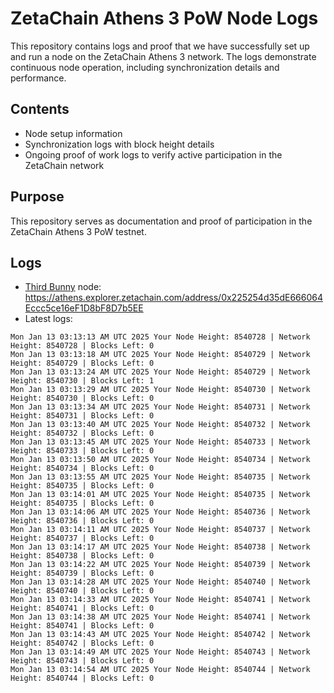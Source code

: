 # ZetaChain Athens 3 PoW Node Logs
This repository contains logs and proof that we have successfully set up and run a node on the ZetaChain Athens 3 network. The logs demonstrate continuous node operation, including synchronization details and performance.

## Contents
- Node setup information
- Synchronization logs with block height details
- Ongoing proof of work logs to verify active participation in the ZetaChain network

## Purpose
This repository serves as documentation and proof of participation in the ZetaChain Athens 3 PoW testnet.

## Logs

- [Third Bunny](https://thirdbunny.xyz/) node: https://athens.explorer.zetachain.com/address/0x225254d35dE666064Eccc5ce16eF1D8bF8D7b5EE
- Latest logs:
```
Mon Jan 13 03:13:13 AM UTC 2025 Your Node Height: 8540728 | Network Height: 8540728 | Blocks Left: 0
Mon Jan 13 03:13:18 AM UTC 2025 Your Node Height: 8540729 | Network Height: 8540729 | Blocks Left: 0
Mon Jan 13 03:13:24 AM UTC 2025 Your Node Height: 8540729 | Network Height: 8540730 | Blocks Left: 1
Mon Jan 13 03:13:29 AM UTC 2025 Your Node Height: 8540730 | Network Height: 8540730 | Blocks Left: 0
Mon Jan 13 03:13:34 AM UTC 2025 Your Node Height: 8540731 | Network Height: 8540731 | Blocks Left: 0
Mon Jan 13 03:13:40 AM UTC 2025 Your Node Height: 8540732 | Network Height: 8540732 | Blocks Left: 0
Mon Jan 13 03:13:45 AM UTC 2025 Your Node Height: 8540733 | Network Height: 8540733 | Blocks Left: 0
Mon Jan 13 03:13:50 AM UTC 2025 Your Node Height: 8540734 | Network Height: 8540734 | Blocks Left: 0
Mon Jan 13 03:13:55 AM UTC 2025 Your Node Height: 8540735 | Network Height: 8540735 | Blocks Left: 0
Mon Jan 13 03:14:01 AM UTC 2025 Your Node Height: 8540735 | Network Height: 8540735 | Blocks Left: 0
Mon Jan 13 03:14:06 AM UTC 2025 Your Node Height: 8540736 | Network Height: 8540736 | Blocks Left: 0
Mon Jan 13 03:14:11 AM UTC 2025 Your Node Height: 8540737 | Network Height: 8540737 | Blocks Left: 0
Mon Jan 13 03:14:17 AM UTC 2025 Your Node Height: 8540738 | Network Height: 8540738 | Blocks Left: 0
Mon Jan 13 03:14:22 AM UTC 2025 Your Node Height: 8540739 | Network Height: 8540739 | Blocks Left: 0
Mon Jan 13 03:14:28 AM UTC 2025 Your Node Height: 8540740 | Network Height: 8540740 | Blocks Left: 0
Mon Jan 13 03:14:33 AM UTC 2025 Your Node Height: 8540741 | Network Height: 8540741 | Blocks Left: 0
Mon Jan 13 03:14:38 AM UTC 2025 Your Node Height: 8540741 | Network Height: 8540741 | Blocks Left: 0
Mon Jan 13 03:14:43 AM UTC 2025 Your Node Height: 8540742 | Network Height: 8540742 | Blocks Left: 0
Mon Jan 13 03:14:49 AM UTC 2025 Your Node Height: 8540743 | Network Height: 8540743 | Blocks Left: 0
Mon Jan 13 03:14:54 AM UTC 2025 Your Node Height: 8540744 | Network Height: 8540744 | Blocks Left: 0
```
